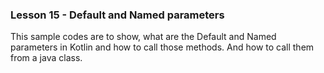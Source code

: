 ### Lesson 15 - Default and Named parameters

This sample codes are to show, what are the Default and Named parameters in Kotlin and how to call those methods. And how to call them from a java class.